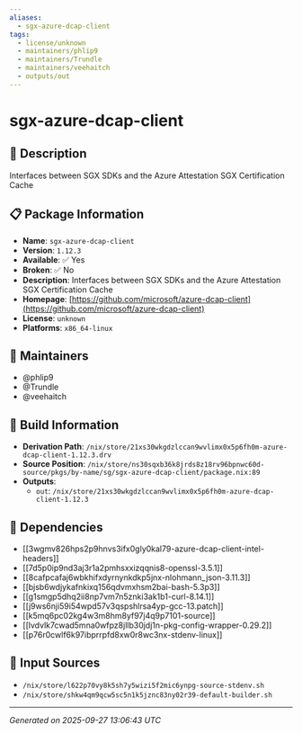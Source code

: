 ```yaml
---
aliases:
  - sgx-azure-dcap-client
tags:
  - license/unknown
  - maintainers/phlip9
  - maintainers/Trundle
  - maintainers/veehaitch
  - outputs/out
---
```


# sgx-azure-dcap-client

## 📝 Description

Interfaces between SGX SDKs and the Azure Attestation SGX Certification Cache

## 📋 Package Information

- **Name**: `sgx-azure-dcap-client`
- **Version**: `1.12.3`
- **Available**: ✅ Yes
- **Broken**: ✅ No
- **Description**: Interfaces between SGX SDKs and the Azure Attestation SGX Certification Cache
- **Homepage**: [https://github.com/microsoft/azure-dcap-client](https://github.com/microsoft/azure-dcap-client)
- **License**: `unknown`
- **Platforms**: `x86_64-linux`
## 👥 Maintainers

- @phlip9
- @Trundle
- @veehaitch


## 🔧 Build Information

- **Derivation Path**: `/nix/store/21xs30wkgdzlccan9wvlimx0x5p6fh0m-azure-dcap-client-1.12.3.drv`
- **Source Position**: `/nix/store/ns30sqxb36k8jrds8z18rv96bpnwc60d-source/pkgs/by-name/sg/sgx-azure-dcap-client/package.nix:89`
- **Outputs**:
  - `out`:  `/nix/store/21xs30wkgdzlccan9wvlimx0x5p6fh0m-azure-dcap-client-1.12.3`

## 🔗 Dependencies

- [[3wgmv826hps2p9hnvs3ifx0gly0kal79-azure-dcap-client-intel-headers]]
- [[7d5p0ip9nd3aj3r1a2pmhsxxizqqnis8-openssl-3.5.1]]
- [[8cafpcafaj6wbkhifxdyrnynkdkp5jnx-nlohmann_json-3.11.3]]
- [[bjsb6wdjykafnkixq156qdvmxhsm2bai-bash-5.3p3]]
- [[g1smgp5dhq2ii8np7vm7n5znki3ak1b1-curl-8.14.1]]
- [[j9ws6nji59i54wpd57v3qspshlrsa4yp-gcc-13.patch]]
- [[k5mq6pc02kg4w3m8hm8yf97j4q9p7101-source]]
- [[lvdvlk7cwad5mna0wfpz8jllb30jdj1n-pkg-config-wrapper-0.29.2]]
- [[p76r0cwlf6k97ibprrpfd8xw0r8wc3nx-stdenv-linux]]

## 📁 Input Sources

- `/nix/store/l622p70vy8k5sh7y5wizi5f2mic6ynpg-source-stdenv.sh`
- `/nix/store/shkw4qm9qcw5sc5n1k5jznc83ny02r39-default-builder.sh`

---
*Generated on 2025-09-27 13:06:43 UTC*
